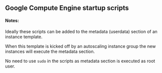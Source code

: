 ## Google Compute Engine startup scripts

#### Notes:

Ideally these scripts can be added to the metadata (userdata) section of an instance template.

When this template is kicked off by an autoscaling instance group the new instances will execute the metadata section.

No need to use `sudo` in the scripts as metadata section is executed as root user.
